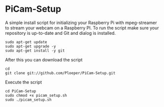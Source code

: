 PiCam-Setup
===========

A simple install script for initializing your Raspberry Pi with mpeg-streamer to stream your webcam on a Raspberry PI.
To run the script make sure your repository is up-to-date and Git and dialog is installed. 

```
sudo apt-get update
sudo apt-get upgrade -y
sudo apt-get install -y git
```

After this you can download the script

```
cd
git clone git://github.com/Ploeper/PiCam-Setup.git
```

Execute the script

```
cd PiCam-Setup
sudo chmod +x picam_setup.sh
sudo ./picam_setup.sh
```


